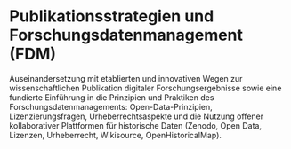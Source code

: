 # Publikationsstrategien und Forschungsdatenmanagement (FDM)

Auseinandersetzung mit etablierten und innovativen Wegen zur wissenschaftlichen Publikation digitaler Forschungsergebnisse sowie eine fundierte Einführung in die Prinzipien und Praktiken des Forschungsdatenmanagements: Open-Data-Prinzipien, Lizenzierungsfragen, Urheberrechtsaspekte und die Nutzung offener kollaborativer Plattformen für historische Daten (Zenodo, Open Data, Lizenzen, Urheberrecht, Wikisource, OpenHistoricalMap).
